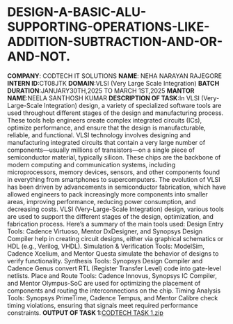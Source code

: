 # DESIGN-A-BASIC-ALU-SUPPORTING-OPERATIONS-LIKE-ADDITION-SUBTRACTION-AND-OR-AND-NOT.
 **COMPANY**: CODTECH IT SOLUTIONS
 **NAME**: NEHA NARAYAN RAJEGORE
**INTERN ID**:CT08JTK
**DOMAIN**:VLSI (Very Large Scale Integration)
**BATCH DURATION**:JANUARY30TH,2025 TO MARCH 1ST,2025
**MANTOR NAME**:NEELA SANTHOSH KUMAR
 **DESCRIPTION OF TASK**:In VLSI (Very-Large-Scale Integration) design, a variety of specialized software tools are used throughout different stages of the design and manufacturing process. These tools help engineers create complex integrated circuits (ICs), optimize performance, and ensure that the design is manufacturable, reliable, and functional. VLSI technology involves designing and manufacturing integrated circuits that contain a very large number of components—usually millions of transistors—on a single piece of semiconductor material, typically silicon. These chips are the backbone of modern computing and communication systems, including microprocessors, memory devices, sensors, and other components found in everything from smartphones to supercomputers.
The evolution of VLSI has been driven by advancements in semiconductor fabrication, which have allowed engineers to pack increasingly more components into smaller areas, improving performance, reducing power consumption, and decreasing costs.
VLSI (Very-Large-Scale Integration) design, various tools are used to support the different stages of the design, optimization, and fabrication process. Here’s a summary of the main tools used:
Design Entry Tools:
Cadence Virtuoso, Mentor DxDesigner, and Synopsys Design Compiler help in creating circuit designs, either via graphical schematics or HDL (e.g., Verilog, VHDL).
Simulation & Verification Tools:
ModelSim, Cadence Xcelium, and Mentor Questa simulate the behavior of designs to verify functionality.
Synthesis Tools:
Synopsys Design Compiler and Cadence Genus convert RTL (Register Transfer Level) code into gate-level netlists.
Place and Route Tools:
Cadence Innovus, Synopsys IC Compiler, and Mentor Olympus-SoC are used for optimizing the placement of components and routing the interconnections on the chip.
Timing Analysis Tools:
Synopsys PrimeTime, Cadence Tempus, and Mentor Calibre check timing violations, ensuring that signals meet required performance constraints.
**OUTPUT OF TASK 1**:[CODTECH TASK 1.zip](https://github.com/user-attachments/files/18327769/CODTECH.TASK.1.zip)
